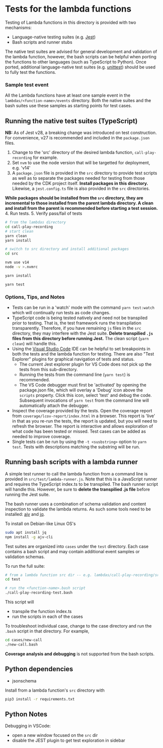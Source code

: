 # Tests for the lambda functions

Testing of Lambda functions in this directory is provided with two mechanisms:

* Language-native testing suites (e.g. [Jest](https://jestjs.io/))
* Bash scripts and runner stubs 

The native test suites are advised for general development and validation of the lambda function, however, the bash scripts can be helpful when porting the functions to other languages (such as TypeScript to Python). Once ported, additional language-native test suites (e.g. [unittest](https://docs.python.org/3/library/unittest.html)) should be used to fully test the functions. 

### Sample test event

All the Lambda functions have at least one sample event in the `lambdas/<function-name>/events` directory. Both the native suites and the bash suites use these samples as starting points for test cases.

## Running the native test suites (TypeScript)

**NB:** As of Jest v28, a breaking change was introduced on test construction. For convenience, v27 is recommended and included in the `package.json` files.

1. Change to the 'src' directory of the desired lambda function, `call-play-recording` for example.
2. Set `nvm` to use the node version that will be targetted for deployment, e.g. 'v14'
3. A `package.json` file is provided in the `src` directory to provide test scripts as well as to separate the packages needed for testing from those needed by the CDK project itself. **Install packages in this directory.** Likewise, a `jest.config.ts` file is also provided in the `src` directories.

**While packages should be installed from the `src` directory, they are incremental to those installed from the parent lambda directory. A clean and install from the parent is recommended before starting a test session.** 
4. Run tests.
5. Verify pass/fail of tests

```bash
# from the lambdas directory
cd call-play-recording
# start clean
yarn clean
yarn install

# switch to src directory and install additional packages
cd src

nvm use v14
node -v >.nvmrc

yarn install

yarn test
```

### Options, Tips, and Notes
* Tests can be run in a 'watch' mode with the command `yarn test:watch` which will continually run tests as code changes.
* TypeScript code is being tested natively and need not be transpiled prior to testing. That is, the test framework runs the transpilation transparently. Therefore, if you have remaining `js` files in the `src` directory, they may interfere with the Jest suite. **Delete transpilied `.js` files from this directory before running Jest.**  The clean script (`yarn clean`) will handle this.
* Using the [Visual Studio Code](https://code.visualstudio.com/) IDE can be helpful to set breakpoints in both the tests and the lambda function for testing. There are also "Test Explorer" plugins for graphical navigation of tests and status.
  - The current Jest explorer plugin for VS Code does not pick up the tests from this sub-directory.
  - Running the tests from the command line (`yarn test`) is recommended.
  - The VS Code debugger must first be 'activated' by opening the package.json file, which will overlay a 'Debug' icon above the `scripts` property.  Click this icon, select 'test' and debug the code. Subsequent invocations of `yarn test` from the command line will automatically attach the debugger.
* Inspect the coverage provided by the tests. Open the coverage report from `coverage/lcov-report/index.html` in a browser. This report is 'live' in that as you re-run the tests, the report is updated, but you will need to refresh the browser. The report is interactive and allows exploration of what code has been tested or missed. Test cases can be added as needed to improve coverage.
* Single tests can be run by using the `-t <susbstring>` option to `yarn test`.  Tests with descriptions matching the substring will be run.

## Running bash scripts with a lambda runner

A simple test runner to call the lambda function from a command line is provided in `src/test/lambda-runner.js`.  Note that this is a JavaScript runner and requires the TypeScript index.ts to be transpiled. The bash runner script will handle this. However, be sure to **delete the transpilied .js file** before running the Jest suite.

The bash runner uses a combination of schema validation and content inspection to validate the lambda returns. As such some tools need to be installed: [ajv](https://ajv.js.org/) and [jq](https://stedolan.github.io/jq/). 

To install on Debian-like Linux OS's

```bash
sudo apt install jq
npm install -g ajv-cli
```

Test suites are organized into `cases` under the `test` directory. Each case contains a bash script and may contain additional event samples or validation schemas.

To run the full suite:

```bash
# from a lambda function src dir -- e.g. lambdas/call-play-recording/src
cd test

# run the <function-name>.bash script
./call-play-recording-test.bash 
```

This script will
* transpile the function index.ts
* run the scripts in each of the cases

To troubleshoot individual case, change to the case directory and run the `.bash` script in that directory. For example,

```bash
cd cases/new-call 
./new-call.bash 
```

**Coverage analysis and debugging** is not supported from the bash scripts.


## Python dependencies

* jsonschema

Install from a lambda function's `src` directory with

```bash
pip3 install -r requirements.txt
```

## Python Notes

Debugging in VSCode:
- open a new window focused on the `src` dir
- disable the JEST plugin to get test exploration in sidebar
